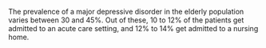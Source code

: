 The prevalence of a major depressive disorder in the elderly population varies between 30 and 45%. Out of these, 10 to 12% of the patients get admitted to an acute care setting, and 12% to 14% get admitted to a nursing home.
